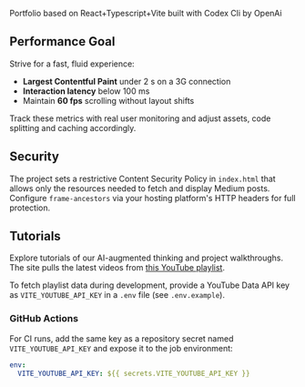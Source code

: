 Portfolio based on React+Typescript+Vite built with Codex Cli by OpenAi

## Performance Goal

Strive for a fast, fluid experience:

- **Largest Contentful Paint** under 2 s on a 3G connection
- **Interaction latency** below 100 ms
- Maintain **60 fps** scrolling without layout shifts

Track these metrics with real user monitoring and adjust assets, code splitting and caching accordingly.

## Security

The project sets a restrictive Content Security Policy in `index.html` that allows only the resources needed to fetch and display Medium posts. Configure `frame-ancestors` via your hosting platform's HTTP headers for full protection.

## Tutorials

Explore tutorials of our AI-augmented thinking and project walkthroughs. The site pulls the latest videos from [this YouTube playlist](https://www.youtube.com/playlist?list=PLiMUBe7mFRXcRMOVEfH1YIoHa2h_8_0b9).

To fetch playlist data during development, provide a YouTube Data API key as `VITE_YOUTUBE_API_KEY` in a `.env` file (see `.env.example`).

### GitHub Actions

For CI runs, add the same key as a repository secret named `VITE_YOUTUBE_API_KEY` and expose it to the job environment:

```yaml
env:
  VITE_YOUTUBE_API_KEY: ${{ secrets.VITE_YOUTUBE_API_KEY }}
```
